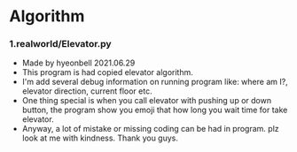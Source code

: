 # Algorithm


### 1.realworld/Elevator.py

 - Made by hyeonbell 2021.06.29
 - This program is had copied elevator algorithm.
 - I'm add several debug information on running program like: where am I?, elevator direction, current floor etc.
 - One thing special is when you call elevator with pushing up or down button, the program show you emoji that how long you wait time for take elevator.
 - Anyway, a lot of mistake or missing coding can be had in program. plz look at me with kindness. Thank you guys.
